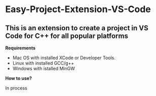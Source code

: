 <h1>Easy-Project-Extension-VS-Code</h1>
<h2> This is an extension to create a project in VS Code for C++ for all popular platforms </h2>

<main>
  <article>
    <strong>Requirements</strong>
    <ul>
      <li>
        Mac OS with installed XCode or Developer Tools.
      </li>
      <li>
        Linux with installed GCC/g++
      </li>
      <li>
        Windows with istalled MinGW
      </li>
    </ul>
  </article>
 <article>
   <strong>How to use?</strong>
   <p>
    In process
   </p>
 </article>
</main>
